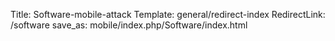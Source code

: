 Title: Software-mobile-attack
Template: general/redirect-index
RedirectLink: /software
save_as: mobile/index.php/Software/index.html